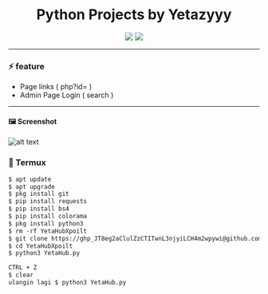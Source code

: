 <h1 align="center">
  Python Projects by Yetazyyy
</h1>

<p align="center">
  <img src="https://img.shields.io/badge/Python-3.x-blue?style=for-the-badge&logo=python&logoColor=white"/>
  <img src="https://img.shields.io/badge/Status-Active-success?style=for-the-badge"/>
</p>

---

### ⚡ feature
-  Page links ( php?id= )
-  Admin Page Login ( search )
---
#### 🖼️ Screenshot
![alt text](https://github.com/Yetazyyy/YetaHubXpoilt/blob/main/Screenshot_2025-09-08-12-30-00-969_ru.iiec.pydroid3-edit.jpg?raw=true)

### 📱 Termux
```txt
$ apt update
$ apt upgrade
$ pkg install git
$ pip install requests
$ pip install bs4
$ pip install colorama
$ pkg install python3
$ rm -rf YetaHubXpoilt
$ git clone https://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@github.com/Yetazyyy/YetaHubXpoilt.git
$ cd YetaHubXpoilt
$ python3 YetaHub.py

CTRL + Z 
$ clear
ulangin lagi $ python3 YetaHub.py
